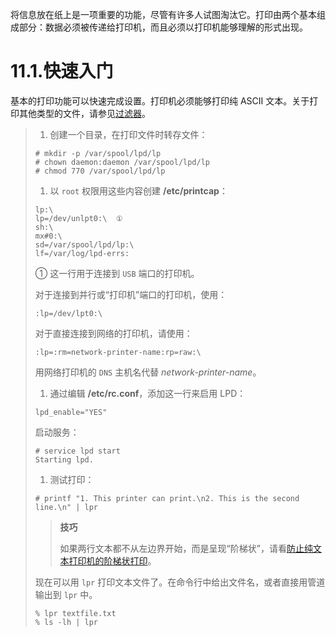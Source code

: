 将信息放在纸上是一项重要的功能，尽管有许多人试图淘汰它。打印由两个基本组成部分：数据必须被传递给打印机，而且必须以打印机能够理解的形式出现。

# 11.1.快速入门

基本的打印功能可以快速完成设置。打印机必须能够打印纯 ASCII 文本。关于打印其他类型的文件，请参见[过滤器](https://docs.freebsd.org/en/books/handbook/book/#printing-lpd-filters)。

> 1. 创建一个目录，在打印文件时转存文件：
>
> ```shell-sessionl
> # mkdir -p /var/spool/lpd/lp
> # chown daemon:daemon /var/spool/lpd/lp
> # chmod 770 /var/spool/lpd/lp
> ```
>
> 1. 以 `root` 权限用这些内容创建 **/etc/printcap**：
>
> ```shell-sessionl
> lp:\
> lp=/dev/unlpt0:\  ①
> sh:\
> mx#0:\
> sd=/var/spool/lpd/lp:\
> lf=/var/log/lpd-errs:
> ```
>
> ① 这一行用于连接到 `USB` 端口的打印机。
>
> 对于连接到并行或“打印机”端口的打印机，使用：
>
> ```shell-sessionl
> :lp=/dev/lpt0:\
> ```
>
> 对于直接连接到网络的打印机，请使用：
>
> ```shell-sessionl
> :lp=:rm=network-printer-name:rp=raw:\
> ```
>
> 用网络打印机的 `DNS` 主机名代替 _network-printer-name_。
>
> 1. 通过编辑 **/etc/rc.conf**，添加这一行来启用 LPD：
>
> ```shell-sessionl
> lpd_enable="YES"
> ```
>
> 启动服务：
>
> ```shell-sessionl
> # service lpd start
> Starting lpd.
> ```
>
> 1. 测试打印：
>
> ```shell-sessionl
> # printf "1. This printer can print.\n2. This is the second line.\n" | lpr
> ```
>
> > **技巧**
> >
> > 如果两行文本都不从左边界开始，而是呈现“阶梯状”，请看[防止纯文本打印机的阶梯状打印](https://docs.freebsd.org/en/books/handbook/book/#printing-lpd-filters-stairstep)。
>
> 现在可以用 `lpr` 打印文本文件了。在命令行中给出文件名，或者直接用管道输出到 `lpr` 中。
>
> ```shell-sessionl
> % lpr textfile.txt
> % ls -lh | lpr
> ```
